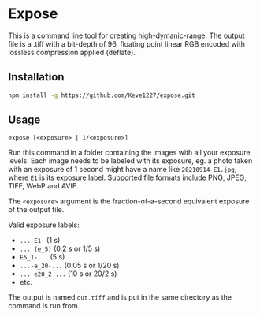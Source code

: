 # Expose

This is a command line tool for creating high-dymanic-range. The output file is a .tiff with a bit-depth of 96, floating point linear RGB encoded with lossless compression applied (deflate).

## Installation

```bash
npm install -g https://github.com/Keve1227/expose.git
```

## Usage

```
expose [<exposure> | 1/<exposure>]
```

Run this command in a folder containing the images with all your exposure levels. Each image needs to be labeled with its exposure, eg. a photo taken with an exposure of 1 second might have a name like ``20210914-E1.jpg``, where ``E1`` is its exposure label. Supported file formats include PNG, JPEG, TIFF, WebP and AVIF.

The ``<exposure>`` argument is the fraction-of-a-second equivalent exposure of the output file.

Valid exposure labels:
- ``...-E1-`` (1 s)
- ``... (e_5)`` (0.2 s or 1/5 s)
- ``E5_1-...`` (5 s)
- ``...-e_20-...`` (0.05 s or 1/20 s)
- ``... e20_2 ...`` (10 s or 20/2 s)
- etc.

The output is named ``out.tiff`` and is put in the same directory as the command is run from.
